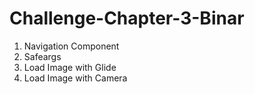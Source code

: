 # Challenge-Chapter-3-Binar
1. Navigation Component
2. Safeargs
3. Load Image with Glide
4. Load Image with Camera
